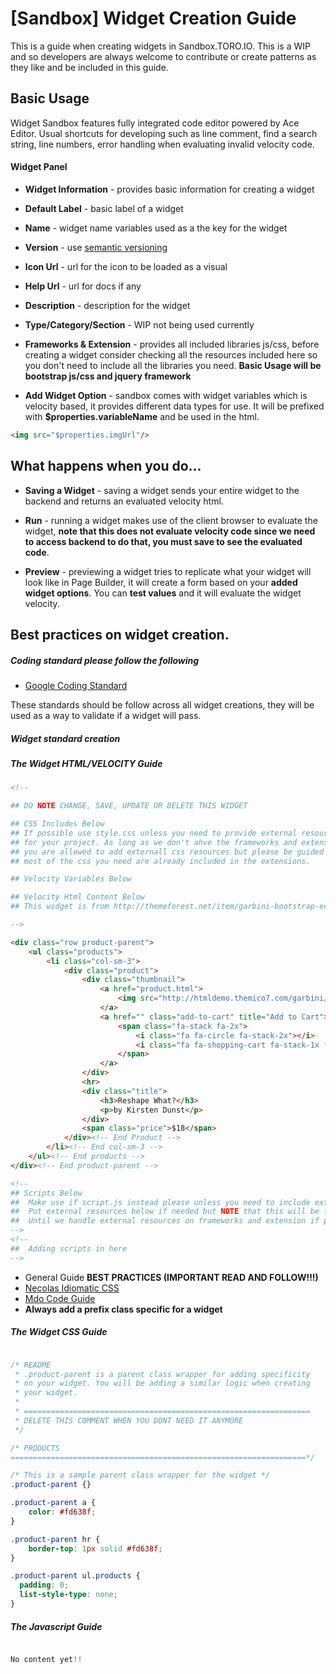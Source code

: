 [Sandbox] Widget Creation Guide
===============================

This is a guide when creating widgets in Sandbox.TORO.IO. This is a WIP and so
developers are always welcome to contribute or create patterns as they like and
be included in this guide.

## Basic Usage

Widget Sandbox features fully integrated code editor powered by Ace Editor.
Usual shortcuts for developing such as line comment, find a search string,
line numbers, error handling when evaluating invalid velocity code.

#### Widget Panel

* **Widget Information** - provides basic information for creating a widget
 * **Default Label** - basic label of a widget
 * **Name** - widget name variables used as a the key for the widget
 * **Version** - use [semantic versioning](http://semver.org/)
 * **Icon Url** - url for the icon to be loaded as a visual
 * **Help Url** - url for docs if any
 * **Description** - description for the widget

* **Type/Category/Section** - WIP not being used currently

* **Frameworks & Extension** - provides all included libraries js/css, before
creating a widget consider checking all the resources included here so you don't
need to include all the libraries you need. **Basic Usage will be bootstrap js/css
and jquery framework**

* **Add Widget Option** - sandbox comes with widget variables which is velocity based,
it provides different data types for use. It will be prefixed with
 **$properties.variableName** and be used in the html.

 ``` html
<img src="$properties.imgUrl"/>
 ```

## What happens when you do...

* **Saving a Widget** - saving a widget sends your entire widget to the backend
and returns an evaluated velocity html.

* **Run** - running a widget makes use of the client browser to evaluate the widget,
**note that this does not evaluate velocity code since we need to access backend
to do that, you must save to see the evaluated code**.

* **Preview** - previewing a widget tries to replicate what your widget will look
like in Page Builder, it will create a form based on your **added widget options**. You
can **test values** and it will evaluate the widget velocity.

## Best practices on widget creation.

##### Coding standard please follow the following

* [Google Coding Standard](http://google-styleguide.googlecode.com/svn/trunk/htmlcssguide.xml#ID_and_class_naming)

These standards should be follow across all widget creations, they will be used
as a way to validate if a widget will pass.

##### Widget standard creation

##### The Widget HTML/VELOCITY Guide

```html
<!--

## DO NOTE CHANGE, SAVE, UPDATE OR DELETE THIS WIDGET

## CSS Includes Below
## If possible use style.css unless you need to provide external resources css
## for your project. As long as we don't ahve the frameworks and extensions working,
## you are allowed to add externall css resources but please be guided that
## most of the css you need are already included in the extensions.

## Velocity Variables Below

## Velocity Html Content Below
## This widget is from http://themeforest.net/item/garbini-bootstrap-ecommerce-template/full_screen_preview/7494288

-->

<div class="row product-parent">
    <ul class="products">
        <li class="col-sm-3">
            <div class="product">
                <div class="thumbnail">
                    <a href="product.html">
                        <img src="http://htmldemo.themico7.com/garbini/img/images/product-1.jpg" alt=""/>
                    </a>
                    <a href="" class="add-to-cart" title="Add to Cart">
                        <span class="fa-stack fa-2x">
                            <i class="fa fa-circle fa-stack-2x"></i>
                            <i class="fa fa-shopping-cart fa-stack-1x fa-inverse"></i>
                        </span>
                    </a>
                </div>
                <hr>
                <div class="title">
                    <h3>Reshape What?</h3>
                    <p>by Kirsten Dunst</p>
                </div>
                <span class="price">$18</span>
            </div><!-- End Product -->
        </li><!-- End col-sm-3 -->
    </ul><!-- End products -->
</div><!-- End product-parent -->

<!--
## Scripts Below
##  Make use if script.js instead please unless you need to include external resources
##  Put external resources below if needed but NOTE that this will be temporary
##  Until we handle external resources on frameworks and extension if possible avoid
-->
<!--
##  Adding scripts in here
-->
```


* General Guide **BEST PRACTICES (IMPORTANT READ AND FOLLOW!!!)**
 * [Necolas Idiomatic CSS](https://github.com/necolas/idiomatic-css)
 * [Mdo Code Guide](http://mdo.github.io/code-guide/)
* **Always add a prefix class specific for a widget**

##### The Widget CSS Guide

```css

/* README
 * .product-parent is a parent class wrapper for adding specificity
 * on your widget. You will be adding a similar logic when creating
 * your widget.
 *
 * ================================================================
 * DELETE THIS COMMENT WHEN YOU DONT NEED IT ANYMORE
 */

/* PRODUCTS
==================================================================*/

/* This is a sample parent class wrapper for the widget */
.product-parent {}

.product-parent a {
    color: #fd638f;
}

.product-parent hr {
    border-top: 1px solid #fd638f;
}

.product-parent ul.products {
  padding: 0;
  list-style-type: none;
}

```

##### The Javascript Guide

```javascript

No content yet!!

```




